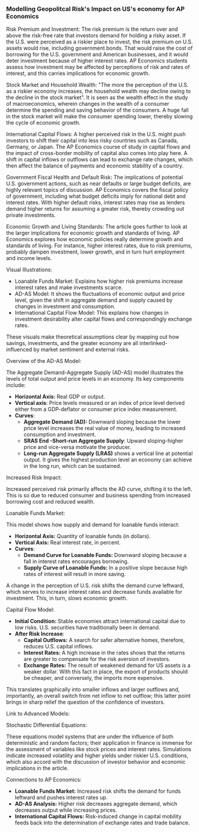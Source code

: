 ### Modelling Geopolitcal Risk's Impact on US's economy for AP Economics

Risk Premium and Investment: The risk premium is the return over and above the risk-free rate that investors demand for holding a risky asset. If the U.S. were perceived as a riskier place to invest, the risk premium on U.S. assets would rise, including government bonds. That would raise the cost of borrowing for the U.S. government and American businesses, and it would deter investment because of higher interest rates. AP Economics students assess how investment may be affected by perceptions of risk and rates of interest, and this carries implications for economic growth. 

Stock Market and Household Wealth: "The more the perception of the U.S. as a riskier economy increases, the household wealth may decline owing to the decline in the stock market". It is seen as the wealth effect in the study of macroeconomics, wherein changes in the wealth of a consumer determine the spending and saving behavior of the consumers. A huge fall in the stock market will make the consumer spending lower, thereby slowing the cycle of economic growth.

International Capital Flows: A higher perceived risk in the U.S. might push investors to shift their capital into less risky countries such as Canada, Germany, or Japan. The AP Economics course of study in capital flows and the impact of cross-border mobility of capital also comes into play here. A shift in capital inflows or outflows can lead to exchange rate changes, which then affect the balance of payments and economic stability of a country.

Government Fiscal Health and Default Risk: The implications of potential U.S. government actions, such as near defaults or large budget deficits, are highly relevant topics of discussion. AP Economics covers the fiscal policy of government, including what budget deficits imply for national debt and interest rates. With higher default risks, interest rates may rise as lenders demand higher returns for assuming a greater risk, thereby crowding out private investments.

Economic Growth and Living Standards: The article goes further to look at the larger implications for economic growth and standards of living. AP Economics explores how economic policies really determine growth and standards of living. For instance, higher interest rates, due to risk premiums, probably dampen investment, lower growth, and in turn hurt employment and income levels.

Visual Illustrations:

- Loanable Funds Market: Explains how higher risk premiums increase interest rates and make investments scarce.
- AD-AS Model: It shows the fluctuations of economic output and price level, given the shift in aggregate demand and supply caused by changes in investment and consumption.
- International Capital Flow Model: This explains how changes in investment desirability alter capital flows and correspondingly exchange rates.

These visuals make theoretical assumptions clear by mapping out how savings, investments, and the greater economy are all interlinked-influenced by market sentiment and external risks.

Overview of the AD-AS Model:

The Aggregate Demand-Aggregate Supply (AD-AS) model illustrates the levels of total output and price levels in an economy. Its key components include:

- **Horizontal Axis:** Real GDP or output.
- **Vertical axis**: Price levels measured or an index of price level derived either from a GDP-deflator or consumer price index measurement.
- **Curves**:
  - **Aggregate Demand (AD):** Downward sloping because the lower price level increases the real value of money, leading to increased consumption and investment.
  - **SRAS End -Short-run Aggregate Supply**: Upward sloping-higher price and vice-versa motivate the producer.
  - **Long-run Aggregate Supply (LRAS)** shows a vertical line at potential output. It gives the highest production level an economy can achieve in the long run, which can be sustained.

Increased Risk Impact:

Increased perceived risk primarily affects the AD curve, shifting it to the left. This is so due to reduced consumer and business spending from increased borrowing cost and reduced wealth.

Loanable Funds Market:

This model shows how supply and demand for loanable funds interact:

- **Horizontal Axis:** Quantity of loanable funds (in dollars).
- **Vertical Axis:** Real interest rate, in percent.
- **Curves**:
  - **Demand Curve for Loanable Funds:** Downward sloping because a fall in interest rates encourages borrowing.
  - **Supply Curve of Loanable Funds:** In a positive slope because high rates of interest will result in more saving.

A change in the perception of U.S. risk shifts the demand curve leftward, which serves to increase interest rates and decrease funds available for investment. This, in turn, slows economic growth.

Capital Flow Model:

- **Initial Condition:** Stable economies attract international capital due to low risks. U.S. securities have traditionally been in demand.
- **After Risk Increase**:
  - **Capital Outflows:** A search for safer alternative homes, therefore, reduces U.S. capital inflows.
  - **Interest Rates:** A high increase in the rates shows that the returns are greater to compensate for the risk aversion of investors.
  - **Exchange Rates:** The result of weakened demand for US assets is a weaker dollar. With this fact in place, the export of products should be cheaper, and conversely, the imports more expensive.

This translates graphically into smaller inflows and larger outflows and, importantly, an overall switch from net inflow to net outflow; this latter point brings in sharp relief the question of the confidence of investors.

Link to Advanced Models:

Stochastic Differential Equations:

These equations model systems that are under the influence of both deterministic and random factors; their application in finance is immense for the assessment of variables like stock prices and interest rates. Simulations indicate increased volatility and higher yields under riskier U.S. conditions, which also accord with the discussion of investor behavior and economic implications in the article.

Connections to AP Economics: 
- **Loanable Funds Market:** Increased risk shifts the demand for funds leftward and pushes interest rates up. 
- **AD-AS Analysis:** Higher risk decreases aggregate demand, which decreases output while increasing prices. 
- **International Capital Flows:** Risk-induced change in capital mobility feeds back into the determination of exchange rates and trade balance.

